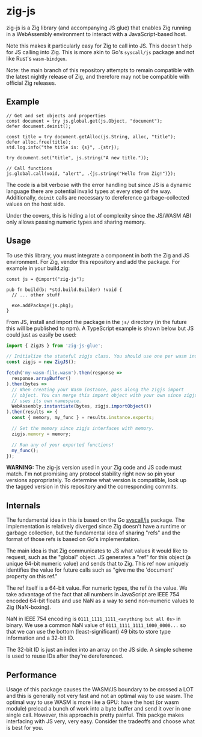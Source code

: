 # zig-js

zig-js is a Zig library (and accompanying JS glue) that enables Zig
running in a WebAssembly environment to interact with a JavaScript-based
host.

Note this makes it particularly easy for Zig to call into JS. This
doesn't help for JS calling into Zig. This is more akin to Go's
`syscall/js` package and not like Rust's `wasm-bindgen`.

Note: the main branch of this repository attempts to remain compatible
with the latest nightly release of Zig, and therefore may not be compatible
with official Zig releases.

## Example

```zig
// Get and set objects and properties
const document = try js.global.get(js.Object, "document");
defer document.deinit();

const title = try document.getAlloc(js.String, alloc, "title");
defer alloc.free(title);
std.log.info("the title is: {s}", .{str});

try document.set("title", js.string("A new title."));

// Call functions
js.global.call(void, "alert", .{js.string("Hello from Zig!")});
```

The code is a bit verbose with the error handling but since JS is a
dynamic language there are potential invalid types at every step of the
way. Additionally, `deinit` calls are necessary to dereference garbage-collected
values on the host side.

Under the covers, this is hiding a lot of complexity since the JS/WASM
ABI only allows passing numeric types and sharing memory.

## Usage

To use this library, you must integrate a component in both the Zig
and JS environment. For Zig, vendor this repository and add the package.
For example in your build.zig:

```zig
const js = @import("zig-js");

pub fn build(b: *std.build.Builder) !void {
  // ... other stuff

  exe.addPackage(js.pkg);
}
```

From JS, install and import the package in the `js/` directory (in the future
this will be published to npm). A TypeScript example is shown below but
JS could just as easily be used:

```typescript
import { ZigJS } from 'zig-js-glue';

// Initialize the stateful zigjs class. You should use one per wasm instance.
const zigjs = new ZigJS();

fetch('my-wasm-file.wasm').then(response =>
  response.arrayBuffer()
).then(bytes =>
  // When creating your Wasm instance, pass along the zigjs import
  // object. You can merge this import object with your own since zigjs
  // uses its own namespace.
  WebAssembly.instantiate(bytes, zigjs.importObject())
).then(results => {
  const { memory, my_func } = results.instance.exports;

  // Set the memory since zigjs interfaces with memory.
  zigjs.memory = memory;

  // Run any of your exported functions!
  my_func();
});
```

**WARNING:** The zig-js version used in your Zig code and JS code must match.
I'm not promising any protocol stability right now so pin your versions
appropriately. To determine what version is compatible, look up the tagged
version in this repository and the corresponding commits.

## Internals

The fundamental idea in this is based on the Go
[syscall/js](https://pkg.go.dev/syscall/js) package. The implementation
is relatively diverged since Zig doesn't have a runtime or garbage collection,
but the fundamental idea of sharing "refs" and the format of those refs is
based on Go's implementation.

The main idea is that Zig communicates to JS what values it would like
to request, such as the "global" object. JS generates a "ref" for this
object (a unique 64-bit numeric value) and sends that to Zig. This ref now
uniquely identifies the value for future calls such as "give me the
'document' property on this ref."

The ref itself is a 64-bit value. For numeric types, the ref _is_ the
value. We take advantage of the fact that all numbers in JavaScript are
IEEE 754 encoded 64-bit floats and use NaN as a way to send non-numeric values
to Zig (NaN-boxing).

NaN in IEEE 754 encoding is `0111_1111_1111_<anything but all 0s>` in binary.
We use a common NaN value of `0111_1111_1111_1000_0000...` so that we can use
the bottom (least-significant) 49 bits to store type information and
a 32-bit ID.

The 32-bit ID is just an index into an array on the JS side. A simple scheme
is used to reuse IDs after they're dereferenced.

## Performance

Usage of this package causes the WASM/JS boundary to be crossed a LOT
and this is generally not very fast and not an optimal way to use wasm.
The optimal way to use WASM is more like a GPU: have the host (or wasm
module) preload a bunch of work into a byte buffer and send it over
in one single call. However, this approach is pretty painful.
This packge makes interfacing with JS very, very easy. Consider the
tradeoffs and choose what is best for you.
